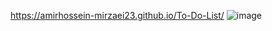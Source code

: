 https://amirhossein-mirzaei23.github.io/To-Do-List/
![image](https://github.com/Amirhossein-Mirzaei23/To-Do-List/assets/139608937/abeaccc0-d07a-4bb7-aa1a-549184bba5d1)

